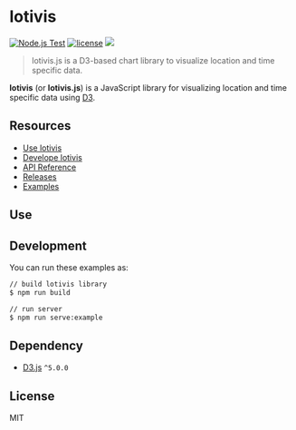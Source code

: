 # lotivis

[![Node.js Test](https://github.com/lukasdanckwerth/lotivis/actions/workflows/npm-test.yml/badge.svg)](https://github.com/lukasdanckwerth/lotivis/actions/workflows/npm-test.yml) [![license](http://img.shields.io/badge/license-MIT-brightgreen.svg?style=flat)](https://github.com/c3js/c3/blob/master/LICENSE) [![](https://data.jsdelivr.com/v1/package/npm/lotivis/badge?style=rounded)](https://www.jsdelivr.com/package/npm/lotivis)

> lotivis.js is a D3-based chart library to visualize location and time specific data.

**lotivis** (or **lotivis.js**) is a JavaScript library for
visualizing location and time specific data using [D3](https://github.com/mbostock/d3).

## Resources

- [Use lotivis](#Use)
- [Develope lotivis](#Development)
- [API Reference](#Development)
- [Releases](https://github.com/lukasdanckwerth/lotivis/releases)
- [Examples](https://github.com/lukasdanckwerth/lotivis/releases)

## Use

## Development

You can run these examples as:
```bash
// build lotivis library
$ npm run build

// run server
$ npm run serve:example
```

## Dependency

+ [D3.js](https://github.com/mbostock/d3) `^5.0.0`

## License

MIT
